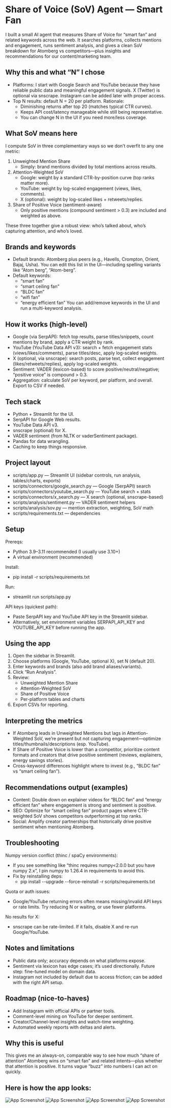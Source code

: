 # Share of Voice (SoV) Agent — Smart Fan

I built a small AI agent that measures Share of Voice for “smart fan” and related keywords across the web. It searches platforms, collects mentions and engagement, runs sentiment analysis, and gives a clean SoV breakdown for Atomberg vs competitors—plus insights and recommendations for our content/marketing team.

## Why this and what “N” I chose
- Platforms: I start with Google Search and YouTube because they have reliable public data and meaningful engagement signals. X (Twitter) is optional via snscrape. Instagram can be added later with proper access.
- Top N results: default N = 20 per platform. Rationale:
  - Diminishing returns after top 20 (matches typical CTR curves).
  - Keeps API cost/latency manageable while still being representative.
  - You can change N in the UI if you need more/less coverage.

## What SoV means here
I compute SoV in three complementary ways so we don’t overfit to any one metric:
1) Unweighted Mention Share
   - Simply: brand mentions divided by total mentions across results.
2) Attention-Weighted SoV
   - Google: weight by a standard CTR-by-position curve (top ranks matter more).
   - YouTube: weight by log-scaled engagement (views, likes, comments).
   - X (optional): weight by log-scaled likes + retweets/replies.
3) Share of Positive Voice (sentiment-aware)
   - Only positive mentions (compound sentiment > 0.3) are included and weighted as above.

These three together give a robust view: who’s talked about, who’s capturing attention, and who’s loved.

## Brands and keywords
- Default brands: Atomberg plus peers (e.g., Havells, Crompton, Orient, Bajaj, Usha). You can edit this list in the UI—including spelling variants like “Atom berg”, “Atom-berg”.
- Default keywords: 
  - “smart fan”
  - “smart ceiling fan”
  - “BLDC fan”
  - “wifi fan”
  - “energy efficient fan”
  You can add/remove keywords in the UI and run a multi-keyword analysis.

## How it works (high-level)
- Google (via SerpAPI): fetch top results, parse titles/snippets, count mentions by brand, apply a CTR weight by rank.
- YouTube (YouTube Data API v3): search + fetch engagement stats (views/likes/comments), parse titles/desc, apply log-scaled weights.
- X (optional, via snscrape): search posts, parse text, collect engagement (likes/retweets/replies), apply log-scaled weights.
- Sentiment: VADER (lexicon-based) to score positive/neutral/negative; “positive voice” is compound > 0.3.
- Aggregation: calculate SoV per keyword, per platform, and overall. Export to CSV if needed.

## Tech stack
- Python + Streamlit for the UI.
- SerpAPI for Google Web results.
- YouTube Data API v3.
- snscrape (optional) for X.
- VADER sentiment (from NLTK or vaderSentiment package).
- Pandas for data wrangling.
- Caching to keep things responsive.

## Project layout
- scripts/app.py — Streamlit UI (sidebar controls, run analysis, tables/charts, exports)
- scripts/connectors/google_search.py — Google (SerpAPI) search
- scripts/connectors/youtube_search.py — YouTube search + stats
- scripts/connectors/x_search.py — X search (optional, snscrape-based)
- scripts/analysis/sentiment.py — VADER sentiment helpers
- scripts/analysis/sov.py — mention extraction, weighting, SoV math
- scripts/requirements.txt — dependencies

## Setup

Prereqs:
- Python 3.9–3.11 recommended (I usually use 3.10+)
- A virtual environment (recommended)

Install:
- pip install -r scripts/requirements.txt

Run:
- streamlit run scripts/app.py

API keys (quickest path):
- Paste SerpAPI key and YouTube API key in the Streamlit sidebar.
- Alternatively, set environment variables SERPAPI_API_KEY and YOUTUBE_API_KEY before running the app.

## Using the app
1) Open the sidebar in Streamlit.
2) Choose platforms (Google, YouTube, optional X), set N (default 20).
3) Enter keywords and brands (also add brand aliases/variants).
4) Click “Run Analysis”.
5) Review:
   - Unweighted Mention Share
   - Attention-Weighted SoV
   - Share of Positive Voice
   - Per-platform tables and charts
6) Export CSVs for reporting.

## Interpreting the metrics
- If Atomberg leads in Unweighted Mentions but lags in Attention-Weighted SoV, we’re present but not capturing engagement—optimize titles/thumbnails/descriptions (esp. YouTube).
- If Share of Positive Voice is lower than a competitor, prioritize content formats and creators that drive positive sentiment (reviews, explainers, energy savings stories).
- Cross-keyword differences highlight where to invest (e.g., “BLDC fan” vs “smart ceiling fan”).

## Recommendations output (examples)
- Content: Double down on explainer videos for “BLDC fan” and “energy efficient fan” where engagement is strong and sentiment is positive.
- SEO: Optimize for “smart ceiling fan” product pages where CTR-weighted SoV shows competitors outperforming at top ranks.
- Social: Amplify creator partnerships that historically drive positive sentiment when mentioning Atomberg.

## Troubleshooting

Numpy version conflict (thinc / spaCy environments):
- If you see something like “thinc requires numpy<2.0.0 but you have numpy 2.x”, I pin numpy to 1.26.4 in requirements to avoid this.
- Fix by reinstalling deps:
  - pip install --upgrade --force-reinstall -r scripts/requirements.txt

Quota or auth issues:
- Google/YouTube returning errors often means missing/invalid API keys or rate limits. Try reducing N or waiting, or use fewer platforms.

No results for X:
- snscrape can be rate-limited. If it fails, disable X and re-run Google/YouTube.

## Notes and limitations
- Public data only; accuracy depends on what platforms expose.
- Sentiment via lexicon has edge cases; it’s used directionally. Future step: fine-tuned model on domain data.
- Instagram not included by default due to access friction; can be added with the right API setup.

## Roadmap (nice-to-haves)
- Add Instagram with official APIs or partner tools.
- Comment-level mining on YouTube for deeper sentiment.
- Creator/Channel-level insights and watch-time weighting.
- Automated weekly reports with deltas and alerts.

## Why this is useful
This gives me an always-on, comparable way to see how much “share of attention” Atomberg wins on “smart fan” and related intents—plus whether that attention is positive. It turns vague “buzz” into numbers I can act on quickly.

## Here is how the app looks:

![App Screenshot](./images/1.png)
![App Screenshot](./images/2.png)
![App Screenshot](./images/3.png)
![App Screenshot](./images/4.png)